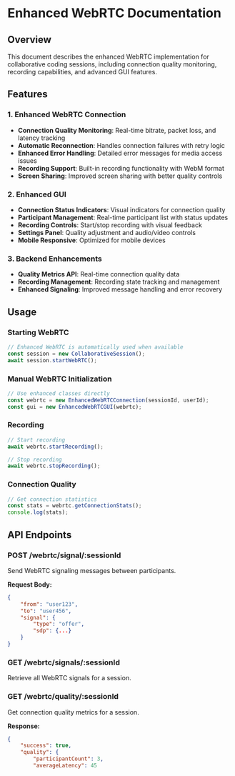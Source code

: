 # Enhanced WebRTC Documentation

## Overview
This document describes the enhanced WebRTC implementation for collaborative coding sessions, including connection quality monitoring, recording capabilities, and advanced GUI features.

## Features

### 1. Enhanced WebRTC Connection
- **Connection Quality Monitoring**: Real-time bitrate, packet loss, and latency tracking
- **Automatic Reconnection**: Handles connection failures with retry logic
- **Enhanced Error Handling**: Detailed error messages for media access issues
- **Recording Support**: Built-in recording functionality with WebM format
- **Screen Sharing**: Improved screen sharing with better quality controls

### 2. Enhanced GUI
- **Connection Status Indicators**: Visual indicators for connection quality
- **Participant Management**: Real-time participant list with status updates
- **Recording Controls**: Start/stop recording with visual feedback
- **Settings Panel**: Quality adjustment and audio/video controls
- **Mobile Responsive**: Optimized for mobile devices

### 3. Backend Enhancements
- **Quality Metrics API**: Real-time connection quality data
- **Recording Management**: Recording state tracking and management
- **Enhanced Signaling**: Improved message handling and error recovery

## Usage

### Starting WebRTC
```javascript
// Enhanced WebRTC is automatically used when available
const session = new CollaborativeSession();
await session.startWebRTC();
```

### Manual WebRTC Initialization
```javascript
// Use enhanced classes directly
const webrtc = new EnhancedWebRTCConnection(sessionId, userId);
const gui = new EnhancedWebRTCGUI(webrtc);
```

### Recording
```javascript
// Start recording
await webrtc.startRecording();

// Stop recording
await webrtc.stopRecording();
```

### Connection Quality
```javascript
// Get connection statistics
const stats = webrtc.getConnectionStats();
console.log(stats);
```

## API Endpoints

### POST /webrtc/signal/:sessionId
Send WebRTC signaling messages between participants.

**Request Body:**
```json
{
    "from": "user123",
    "to": "user456",
    "signal": {
        "type": "offer",
        "sdp": {...}
    }
}
```

### GET /webrtc/signals/:sessionId
Retrieve all WebRTC signals for a session.

### GET /webrtc/quality/:sessionId
Get connection quality metrics for a session.

**Response:**
```json
{
    "success": true,
    "quality": {
        "participantCount": 3,
        "averageLatency": 45
